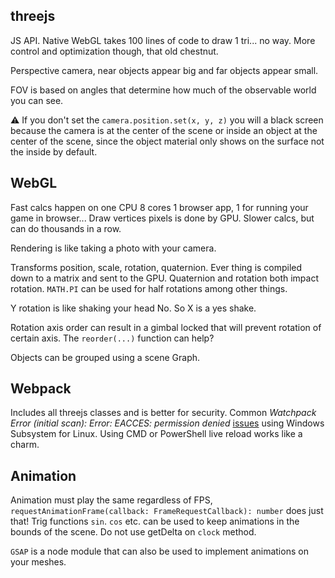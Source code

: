 ## threejs
JS API. Native WebGL takes 100 lines of code to draw 1 tri... no way. More control and optimization though, that old chestnut.

Perspective camera, near objects appear big and far objects appear small.

FOV is based on angles that determine how much of the observable world you can see.

⚠ If you don't set the `camera.position.set(x, y, z)` you will a black screen because the camera is at the center of the scene or inside an object at the center of the scene, since the object material only shows on the surface not the inside by default.

## WebGL
Fast calcs happen on one CPU 8 cores 1 browser app, 1 for running your game in browser...
Draw vertices pixels is done by GPU. Slower calcs, but can do thousands in a row. 

Rendering is like taking a photo with your camera.

Transforms position, scale, rotation, quaternion. Ever thing is compiled down to a matrix and sent to the GPU. Quaternion and rotation both impact rotation. `MATH.PI` can be used for half rotations among other things.

Y rotation is like shaking your head No. So X is a yes shake.

Rotation axis order can result in a gimbal locked that will prevent rotation of certain axis. The `reorder(...)` function can help?

Objects can be grouped using a scene Graph.

## Webpack
Includes all threejs classes and is better for security.
Common *Watchpack Error (initial scan): Error: EACCES: permission denied* [issues](https://github.com/webpack/webpack-dev-server/issues/2809) using Windows Subsystem for Linux. Using CMD or PowerShell live reload works like a charm.

## Animation

Animation must play the same regardless of FPS, `requestAnimationFrame(callback: FrameRequestCallback): number` does just that! Trig functions `sin`. `cos` etc. can be used to keep animations in the bounds of the scene. Do not use getDelta on `clock` method.

`GSAP` is a node module that can also be used to implement animations on your meshes.
